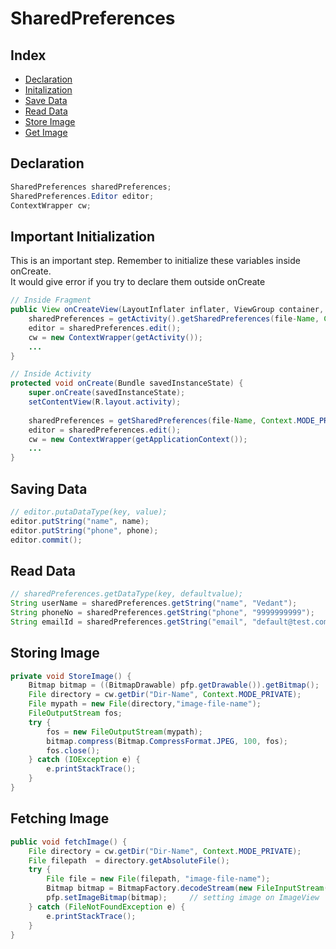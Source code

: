 # SharedPreferences

## Index
* [Declaration](#declaration)  
* [Initalization](#important-initialization)  
* [Save Data](#saving-data)
* [Read Data](#read-data)  
* [Store Image](#storing-image)  
* [Get Image](#fetching-image)

## Declaration

```Java
SharedPreferences sharedPreferences;
SharedPreferences.Editor editor;
ContextWrapper cw;
```

## Important Initialization

This is an important step. Remember to initialize these variables inside onCreate.   
It would give error if you try to declare them outside onCreate

```Java
// Inside Fragment
public View onCreateView(LayoutInflater inflater, ViewGroup container, Bundle savedInstanceState) {
    sharedPreferences = getActivity().getSharedPreferences(file-Name, Context.MODE_PRIVATE);
    editor = sharedPreferences.edit();
    cw = new ContextWrapper(getActivity());
    ...
}    

// Inside Activity
protected void onCreate(Bundle savedInstanceState) {
    super.onCreate(savedInstanceState);
    setContentView(R.layout.activity);
    
    sharedPreferences = getSharedPreferences(file-Name, Context.MODE_PRIVATE);
    editor = sharedPreferences.edit();
    cw = new ContextWrapper(getApplicationContext());
    ...
}    
```

## Saving Data

```Java
// editor.putaDataType(key, value);
editor.putString("name", name);
editor.putString("phone", phone);
editor.commit();
```

## Read Data
```Java
// sharedPreferences.getDataType(key, defaultvalue);
String userName = sharedPreferences.getString("name", "Vedant");
String phoneNo = sharedPreferences.getString("phone", "9999999999");
String emailId = sharedPreferences.getString("email", "default@test.com");
```

## Storing Image
```Java
private void StoreImage() {
    Bitmap bitmap = ((BitmapDrawable) pfp.getDrawable()).getBitmap();   // image in bitmap
    File directory = cw.getDir("Dir-Name", Context.MODE_PRIVATE);
    File mypath = new File(directory,"image-file-name");
    FileOutputStream fos;
    try {
        fos = new FileOutputStream(mypath);
        bitmap.compress(Bitmap.CompressFormat.JPEG, 100, fos);
        fos.close();
    } catch (IOException e) {
        e.printStackTrace();
    }
}
```

## Fetching Image
```Java
public void fetchImage() {
    File directory = cw.getDir("Dir-Name", Context.MODE_PRIVATE);
    File filepath  = directory.getAbsoluteFile();
    try {
        File file = new File(filepath, "image-file-name");
        Bitmap bitmap = BitmapFactory.decodeStream(new FileInputStream(file));
        pfp.setImageBitmap(bitmap);     // setting image on ImageView
    } catch (FileNotFoundException e) {
        e.printStackTrace();
    }
}
```

